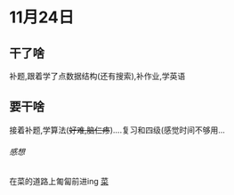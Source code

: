 # 11月24日
## 干了啥
补题,跟着学了点数据结构(还有搜索),补作业,学英语
## 要干啥
接着补题,学算法(~~好难,脑仁疼~~)....复习和四级(感觉时间不够用...
###### 感想 
在菜的道路上匍匐前进ing
[菜]( https://blog.csdn.net/qq_41886199)

